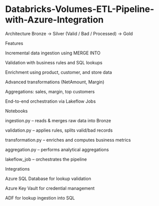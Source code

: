 # Databricks-Volumes-ETL-Pipeline-with-Azure-Integration
Architecture
Bronze → Silver (Valid / Bad / Processed) → Gold

Features

Incremental data ingestion using MERGE INTO

Validation with business rules and SQL lookups

Enrichment using product, customer, and store data

Advanced transformations (NetAmount, Margin)

Aggregations: sales, margin, top customers

End-to-end orchestration via Lakeflow Jobs

Notebooks

ingestion.py – reads & merges raw data into Bronze

validation.py – applies rules, splits valid/bad records

transformation.py – enriches and computes business metrics

aggregation.py – performs analytical aggregations

lakeflow_job – orchestrates the pipeline

Integrations

Azure SQL Database for lookup validation

Azure Key Vault for credential management

ADF for lookup ingestion into SQL
